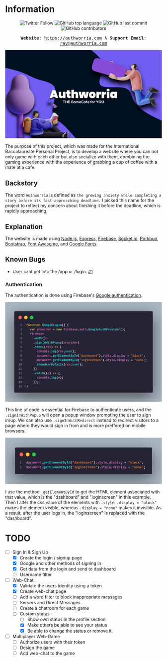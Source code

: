 # Information

<p align="center" style="text-align: center;">            
<!-- <img alt="Discord" src="https://img.shields.io/discord/857017449743777812?logo=discord&style=flat-square">  -->
<img alt="Twitter Follow" src="https://img.shields.io/twitter/follow/TheIIISociety?color=brightgreen&label=%40TheIIISociety&logo=twitter&style=flat-square"> 
<img alt="GitHub top language" src="https://img.shields.io/github/languages/top/TheIIISociety/Authworria?style=flat-square"> 
<img alt="GitHub last commit" src="https://img.shields.io/github/last-commit/TheIIISociety/Authworria?style=flat-square">
<img alt="GitHub contributors" src="https://img.shields.io/github/contributors/TheIIISociety/Authworria?style=flat-square">
</p>

<p align="center" style="text-align: center;">            
          <kbd><strong>Website</strong>: <a href="https://authworria.com">https://authworria.com</a><strong> ⑊ Support Email</strong>: <a href="mailto://ray@authworria.com">ray@authworria.com</a></kbd>
</p>

<img src="./www/img/authworriaimg.png"></img>

The purpose of this project, which was made for the International Baccalaureate Personal Project, is to develop a website where you can not only game with each other but also socialize with them, combining the gaming experience with the experience of grabbing a cup of coffee with a mate at a cafe.

## Backstory

The word `Authworria` is defined as `the growing anxiety while completing a story before its fast-approaching deadline.` I picked this name for the project to reflect my concern about finishing it before the deadline, which is rapidly approaching.

## Explanation

The website is made using [Node.js](https://nodejs.org/en/), [Express](https://expressjs.com/), [Firebase](https://www.firebase.com/), [Socket.io](https://socket.io/), [Porkbun](https://www.porkbun.com), [Bootstrap](https://getbootstrap.com/), [Font Awesome](https://fontawesome.com/), and [Google Fonts](https://fonts.google.com/).

## Known Bugs

- User cant get into the /app or /login. [#1](https://github.com/TheIIISociety/Authworria/issues/1)

### Authentication

The authentication is done using Firebase's [Google authentication](https://firebase.google.com/docs/auth/web/google-signin).

<img src="./img/googleLogin.png"></img>

This line of code is essential for Firebase to authenticate users, and the `.signInWithPopup` will open a popup window prompting the user to sign in/up. We can also use `.signInWithRedirect` instead to redirect visitors to a page where they would sign in from and is more preffered on mobile browsers.

<img src="./img/showPage.png"></img>

I use the method `.getElementById` to get the HTML element associated with that value, which is the "dashboard" and "loginscreen" in this example. Then I alter the css value of the elements with `.style`. `.display = "block"` makes the element visible, whereas `.display = "none"` makes it invisible. As a result, after the user logs in, the "loginscreen" is replaced with the "dashboard".

###

<!--
# TODO
- [ ] Task title ~3d #type @name yyyy-mm-dd
  - [ ] Sub-task or description
- [x] Completed task title
-->

# TODO

- [ ] Sign In & Sign Up
  - [x] Create the login / signup page
  - [x] Google and other methods of signing in
  - [x] Get data from the login and send to dashboard
  - [ ] Username filter
- [ ] Web-Chat
  - [x] Validate the users identity using a token
  - [x] Create web-chat page
  - [ ] Add a word filter to block inappropriate messages
  - [ ] Servers and Direct Messages
  - [ ] Create a chatroom for each game
  - [ ] Custom status
    - [ ] Show own status in the profile section
    - [x] Make others be able to see your status
    - [x] Be able to change the status or remove it.
- [ ] Multiplayer Web-Game
  - [ ] Authorize users with their token
  - [ ] Design the game
  - [ ] Add web-chat to the game
